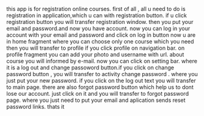  this app is for registration online courses. first of all , all u need to do is registration in application,which u can with registration button. if u click registration button you will transfer registration window. then you put your email and password.and now you have account.
now you can log in your account with your email and password and click on log in button
now u are in home fragment where you can choose only one course which you need
then you will transfer to profile if you click profile on navigation bar.
on profile fragment you can add your photo and username with url. about course you will informed by e-mail.
now you can click on setting bar. where it is a log out and change passoword button.if you click on change password button , you will transfer to activity change password . where you just put your new password. if you click on the log out text you will transfer to main page. there are also forgot password button which help us to dont lose our account. just click on it and you will transfer to forgot password page. where you just need to put your email and aplication sends reset password links.
thats it
